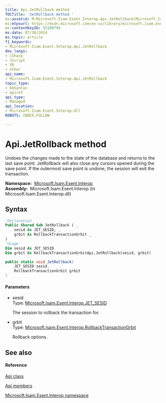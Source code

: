 ```yaml
---
title: Api.JetRollback method 
TOCTitle: 'JetRollback method '
ms:assetid: M:Microsoft.Isam.Esent.Interop.Api.JetRollback(Microsoft.Isam.Esent.Interop.JET_SESID,Microsoft.Isam.Esent.Interop.RollbackTransactionGrbit)
ms:mtpsurl: https://msdn.microsoft.com/en-us/library/microsoft.isam.esent.interop.api.jetrollback(v=EXCHG.10)
ms:contentKeyID: 55100794
ms.date: 07/30/2014
ms.topic: article
f1_keywords:
- Microsoft.Isam.Esent.Interop.Api.JetRollback
dev_langs:
- CSharp
- JScript
- VB
- other
api_name: 
- Microsoft.Isam.Esent.Interop.Api.JetRollback
topic_type: 
- kbSyntax
- apiref
api_type: 
- Managed
api_location: 
- Microsoft.Isam.Esent.Interop.dll
ROBOTS: INDEX,FOLLOW

---
```


# Api.JetRollback method

Undoes the changes made to the state of the database and returns to the last save point. JetRollback will also close any cursors opened during the save point. If the outermost save point is undone, the session will exit the transaction.

**Namespace:**  [Microsoft.Isam.Esent.Interop](hh596136\(v=exchg.10\).md)  
**Assembly:**  Microsoft.Isam.Esent.Interop (in Microsoft.Isam.Esent.Interop.dll)

## Syntax

``` vb
'Declaration
Public Shared Sub JetRollback ( _
    sesid As JET_SESID, _
    grbit As RollbackTransactionGrbit _
)
'Usage
Dim sesid As JET_SESID
Dim grbit As RollbackTransactionGrbitApi.JetRollback(sesid, grbit)
```

``` csharp
public static void JetRollback(
    JET_SESID sesid,
    RollbackTransactionGrbit grbit
)
```

#### Parameters

  - sesid  
    Type: [Microsoft.Isam.Esent.Interop.JET_SESID](hh596745\(v=exchg.10\).md)  
    
    The session to rollback the transaction for.

<!-- end list -->

  - grbit  
    Type: [Microsoft.Isam.Esent.Interop.RollbackTransactionGrbit](hh565408\(v=exchg.10\).md)  
    
    Rollback options.

## See also

#### Reference

[Api class](dn292211\(v=exchg.10\).md)

[Api members](dn292213\(v=exchg.10\).md)

[Microsoft.Isam.Esent.Interop namespace](hh596136\(v=exchg.10\).md)

